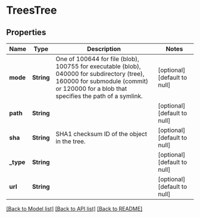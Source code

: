 # TreesTree

## Properties
Name | Type | Description | Notes
------------ | ------------- | ------------- | -------------
**mode** | **String** | One of 100644 for file (blob), 100755 for executable (blob), 040000 for subdirectory (tree), 160000 for submodule (commit) or 120000 for a blob that specifies the path of a symlink. | [optional] [default to null]
**path** | **String** |  | [optional] [default to null]
**sha** | **String** | SHA1 checksum ID of the object in the tree. | [optional] [default to null]
**_type** | **String** |  | [optional] [default to null]
**url** | **String** |  | [optional] [default to null]

[[Back to Model list]](../README.md#documentation-for-models) [[Back to API list]](../README.md#documentation-for-api-endpoints) [[Back to README]](../README.md)


